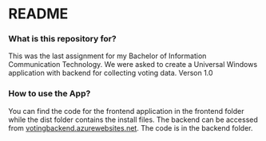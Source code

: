 # README #

### What is this repository for? ###

This was the last assignment for my Bachelor of Information Communication Technology. We were asked to create a Universal Windows application with backend for collecting voting data.
Verson 1.0

### How to use the App? ###

You can find the code for the frontend application in the frontend folder while the dist folder contains the install files.
The backend can be accessed from [votingbackend.azurewebsites.net](votingbackend.azurewebsites.net). The code is in the backend folder.
